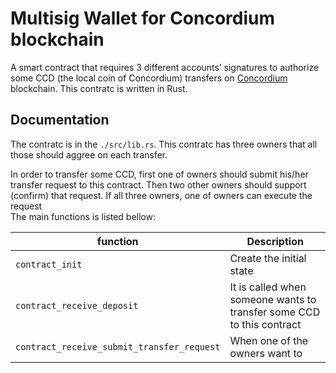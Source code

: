 
# Multisig Wallet for Concordium blockchain

A smart contract that requires 3 different accounts’ signatures to authorize some CCD (the local coin of Concordium) transfers on [Concordium](https://www.concordium.com/) blockchain. This contratc is written in Rust.


## Documentation

The contratc is in the `./src/lib.rs`. This contratc has three owners that all those should aggree on each transfer.

In order to transfer some CCD, first one of owners should submit his/her transfer request to this contract. Then two other owners should support (confirm) that request. If all three owners, one of owners can execute the request  
The main functions is listed bellow:

| function | Description |
| --- | --- |
| `contract_init` | Create the initial state |
| `contract_receive_deposit` | It is called when someone wants to transfer some CCD to this contract|
| `contract_receive_submit_transfer_request` | When one of the owners want to  |